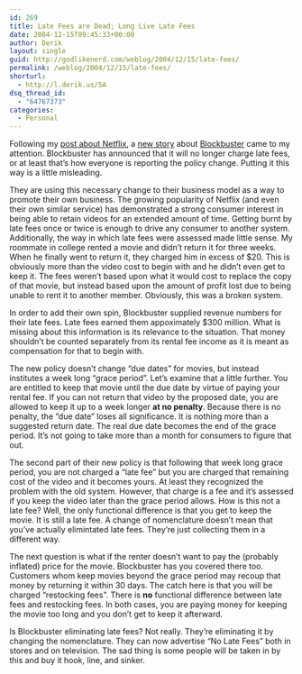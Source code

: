 ```yaml
---
id: 269
title: Late Fees are Dead; Long Live Late Fees
date: 2004-12-15T09:45:33+00:00
author: Derik
layout: single
guid: http://godlikenerd.com/weblog/2004/12/15/late-fees/
permalink: /weblog/2004/12/15/late-fees/
shorturl:
  - http://l.derik.us/5A
dsq_thread_id:
  - "64767373"
categories:
  - Personal
---
```

Following my [post about Netflix](http://godlikenerd.com/weblog/2004/12/12/you-should-join-netflix/), a [new story](http://business.bostonherald.com/businessNews/view.bg?articleid=58898) about [Blockbuster](http://www.blockbuster.com) came to my attention. Blockbuster has announced that it will no longer charge late fees, or at least that&#8217;s how everyone is reporting the policy change. Putting it this way is a little misleading.

They are using this necessary change to their business model as a way to promote their own business. The growing popularity of Netflix (and even their own similar service) has demonstrated a strong consumer interest in being able to retain videos for an extended amount of time. Getting burnt by late fees once or twice is enough to drive any consumer to another system. Additionally, the way in which late fees were assessed made little sense. My roommate in college rented a movie and didn&#8217;t return it for three weeks. When he finally went to return it, they charged him in excess of $20. This is obviously more than the video cost to begin with and he didn&#8217;t even get to keep it. The fees weren&#8217;t based upon what it would cost to replace the copy of that movie, but instead based upon the amount of profit lost due to being unable to rent it to another member. Obviously, this was a broken system.

In order to add their own spin, Blockbuster supplied revenue numbers for their late fees. Late fees earned them appoximately $300 million. What is missing about this information is its relevance to the situation. That money shouldn&#8217;t be counted separately from its rental fee income as it is meant as compensation for that to begin with.

The new policy doesn&#8217;t change &#8220;due dates&#8221; for movies, but instead institutes a week long &#8220;grace period&#8221;. Let&#8217;s examine that a little further. You are entitled to keep that movie until the due date by virtue of paying your rental fee. If you can not return that video by the proposed date, you are allowed to keep it up to a week longer **at no penalty**. Because there is no penalty, the &#8220;due date&#8221; loses all significance. It is nothing more than a suggested return date. The real due date becomes the end of the grace period. It&#8217;s not going to take more than a month for consumers to figure that out.

The second part of their new policy is that following that week long grace period, you are not charged a &#8220;late fee&#8221; but you are charged that remaining cost of the video and it becomes yours. At least they recognized the problem with the old system. However, that charge is a fee and it&#8217;s assessed if you keep the video later than the grace period allows. How is this not a late fee? Well, the only functional difference is that you get to keep the movie. It is still a late fee. A change of nomenclature doesn&#8217;t mean that you&#8217;ve actually elimintated late fees. They&#8217;re just collecting them in a different way.

The next question is what if the renter doesn&#8217;t want to pay the (probably inflated) price for the movie. Blockbuster has you covered there too. Customers whom keep movies beyond the grace period may recoup that money by returning it within 30 days. The catch here is that you will be charged &#8220;restocking fees&#8221;. There is **no** functional difference between late fees and restocking fees. In both cases, you are paying money for keeping the movie too long and you don&#8217;t get to keep it afterward.

Is Blockbuster eliminating late fees? Not really. They&#8217;re eliminating it by changing the nomenclature. They can now advertise &#8220;No Late Fees&#8221; both in stores and on television. The sad thing is some people will be taken in by this and buy it hook, line, and sinker.